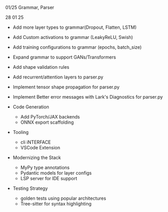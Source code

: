 01/25 Grammar, Parser

28 01 25

- Add more layer types to grammar(Dropout, Flatten, LSTM)


- Add Custom activations to grammar (LeakyReLU, Swish)
- Add training configurations to grammar (epochs, batch_size)


- Expand grammar to support GANs/Transformers
- Add shape validation rules


- Add recurrent/attention layers to parser.py
- Implement tensor shape propagation for parser.py
- Implement Better error messages with Lark's Diagnostics for parser.py
  
- Code Generation
  - Add PyTorch/JAX backends
  - ONNX export scaffolding
  
- Tooling
  - cli iNTERFACE
  - VSCode Extension

- Modernizing the Stack
    - MyPy type annotations
    - Pydantic models for layer configs
    - LSP server for IDE support

- Testing Strategy
  - golden tests using popular architectures
  - Tree-sitter for syntax highlighting
